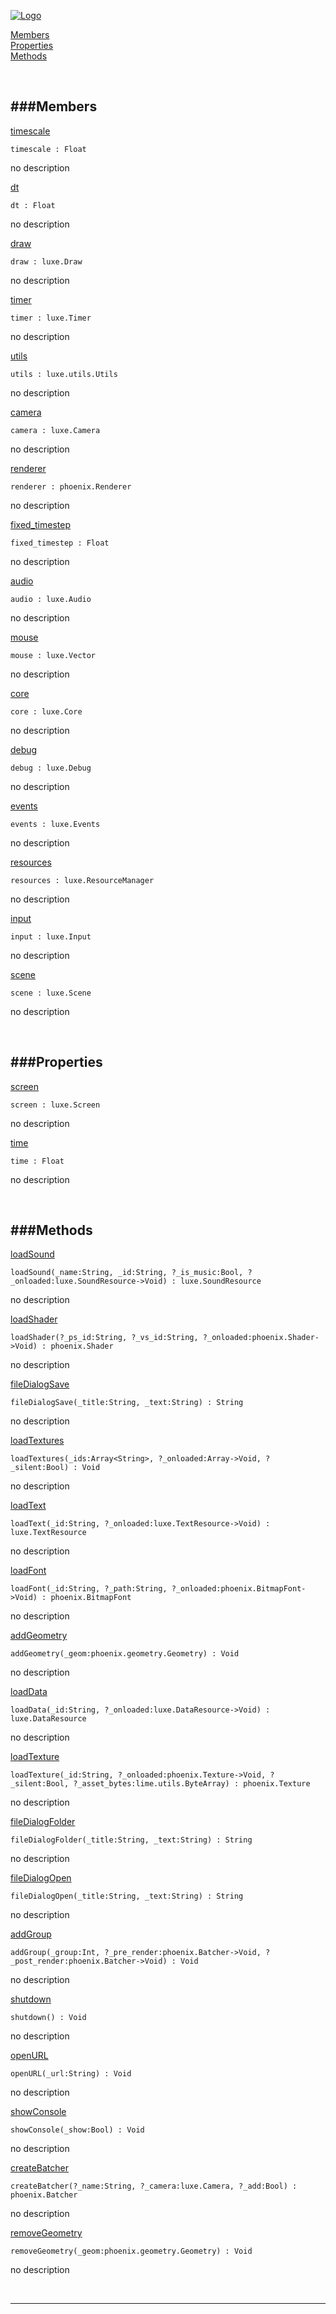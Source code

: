 
[![Logo](http://luxeengine.com/images/logo.png)](index.html)


[Members](#Members)   
[Properties](#Properties)   
[Methods](#Methods)   


&nbsp;   

<a class="lift" name="Members" ></a>
###Members   
---
<a class="lift" name="timescale" href="#timescale">timescale</a>



    timescale : Float

<span class="small_desc_flat"> no description </span>   

<a class="lift" name="dt" href="#dt">dt</a>



    dt : Float

<span class="small_desc_flat"> no description </span>   

<a class="lift" name="draw" href="#draw">draw</a>



    draw : luxe.Draw

<span class="small_desc_flat"> no description </span>   

<a class="lift" name="timer" href="#timer">timer</a>



    timer : luxe.Timer

<span class="small_desc_flat"> no description </span>   

<a class="lift" name="utils" href="#utils">utils</a>



    utils : luxe.utils.Utils

<span class="small_desc_flat"> no description </span>   

<a class="lift" name="camera" href="#camera">camera</a>



    camera : luxe.Camera

<span class="small_desc_flat"> no description </span>   

<a class="lift" name="renderer" href="#renderer">renderer</a>



    renderer : phoenix.Renderer

<span class="small_desc_flat"> no description </span>   

<a class="lift" name="fixed_timestep" href="#fixed_timestep">fixed_timestep</a>



    fixed_timestep : Float

<span class="small_desc_flat"> no description </span>   

<a class="lift" name="audio" href="#audio">audio</a>



    audio : luxe.Audio

<span class="small_desc_flat"> no description </span>   

<a class="lift" name="mouse" href="#mouse">mouse</a>



    mouse : luxe.Vector

<span class="small_desc_flat"> no description </span>   

<a class="lift" name="core" href="#core">core</a>



    core : luxe.Core

<span class="small_desc_flat"> no description </span>   

<a class="lift" name="debug" href="#debug">debug</a>



    debug : luxe.Debug

<span class="small_desc_flat"> no description </span>   

<a class="lift" name="events" href="#events">events</a>



    events : luxe.Events

<span class="small_desc_flat"> no description </span>   

<a class="lift" name="resources" href="#resources">resources</a>



    resources : luxe.ResourceManager

<span class="small_desc_flat"> no description </span>   

<a class="lift" name="input" href="#input">input</a>



    input : luxe.Input

<span class="small_desc_flat"> no description </span>   

<a class="lift" name="scene" href="#scene">scene</a>



    scene : luxe.Scene

<span class="small_desc_flat"> no description </span>   

&nbsp;   

<a class="lift" name="Properties" ></a>
###Properties   
---
<a class="lift" name="screen" href="#screen">screen</a>



    screen : luxe.Screen

<span class="small_desc_flat"> no description </span>   

<a class="lift" name="time" href="#time">time</a>



    time : Float

<span class="small_desc_flat"> no description </span>   

&nbsp;   

<a class="lift" name="Methods" ></a>
###Methods   
---
<a class="lift" name="loadSound" href="#loadSound">loadSound</a>



    loadSound(_name:String, _id:String, ?_is_music:Bool, ?_onloaded:luxe.SoundResource->Void) : luxe.SoundResource

<span class="small_desc_flat"> no description </span>   

<a class="lift" name="loadShader" href="#loadShader">loadShader</a>



    loadShader(?_ps_id:String, ?_vs_id:String, ?_onloaded:phoenix.Shader->Void) : phoenix.Shader

<span class="small_desc_flat"> no description </span>   

<a class="lift" name="fileDialogSave" href="#fileDialogSave">fileDialogSave</a>



    fileDialogSave(_title:String, _text:String) : String

<span class="small_desc_flat"> no description </span>   

<a class="lift" name="loadTextures" href="#loadTextures">loadTextures</a>



    loadTextures(_ids:Array<String>, ?_onloaded:Array->Void, ?_silent:Bool) : Void

<span class="small_desc_flat"> no description </span>   

<a class="lift" name="loadText" href="#loadText">loadText</a>



    loadText(_id:String, ?_onloaded:luxe.TextResource->Void) : luxe.TextResource

<span class="small_desc_flat"> no description </span>   

<a class="lift" name="loadFont" href="#loadFont">loadFont</a>



    loadFont(_id:String, ?_path:String, ?_onloaded:phoenix.BitmapFont->Void) : phoenix.BitmapFont

<span class="small_desc_flat"> no description </span>   

<a class="lift" name="addGeometry" href="#addGeometry">addGeometry</a>



    addGeometry(_geom:phoenix.geometry.Geometry) : Void

<span class="small_desc_flat"> no description </span>   

<a class="lift" name="loadData" href="#loadData">loadData</a>



    loadData(_id:String, ?_onloaded:luxe.DataResource->Void) : luxe.DataResource

<span class="small_desc_flat"> no description </span>   

<a class="lift" name="loadTexture" href="#loadTexture">loadTexture</a>



    loadTexture(_id:String, ?_onloaded:phoenix.Texture->Void, ?_silent:Bool, ?_asset_bytes:lime.utils.ByteArray) : phoenix.Texture

<span class="small_desc_flat"> no description </span>   

<a class="lift" name="fileDialogFolder" href="#fileDialogFolder">fileDialogFolder</a>



    fileDialogFolder(_title:String, _text:String) : String

<span class="small_desc_flat"> no description </span>   

<a class="lift" name="fileDialogOpen" href="#fileDialogOpen">fileDialogOpen</a>



    fileDialogOpen(_title:String, _text:String) : String

<span class="small_desc_flat"> no description </span>   

<a class="lift" name="addGroup" href="#addGroup">addGroup</a>



    addGroup(_group:Int, ?_pre_render:phoenix.Batcher->Void, ?_post_render:phoenix.Batcher->Void) : Void

<span class="small_desc_flat"> no description </span>   

<a class="lift" name="shutdown" href="#shutdown">shutdown</a>



    shutdown() : Void

<span class="small_desc_flat"> no description </span>   

<a class="lift" name="openURL" href="#openURL">openURL</a>



    openURL(_url:String) : Void

<span class="small_desc_flat"> no description </span>   

<a class="lift" name="showConsole" href="#showConsole">showConsole</a>



    showConsole(_show:Bool) : Void

<span class="small_desc_flat"> no description </span>   

<a class="lift" name="createBatcher" href="#createBatcher">createBatcher</a>



    createBatcher(?_name:String, ?_camera:luxe.Camera, ?_add:Bool) : phoenix.Batcher

<span class="small_desc_flat"> no description </span>   

<a class="lift" name="removeGeometry" href="#removeGeometry">removeGeometry</a>



    removeGeometry(_geom:phoenix.geometry.Geometry) : Void

<span class="small_desc_flat"> no description </span>   



&nbsp;
&nbsp;
&nbsp;

---  


&nbsp;   
&nbsp;   